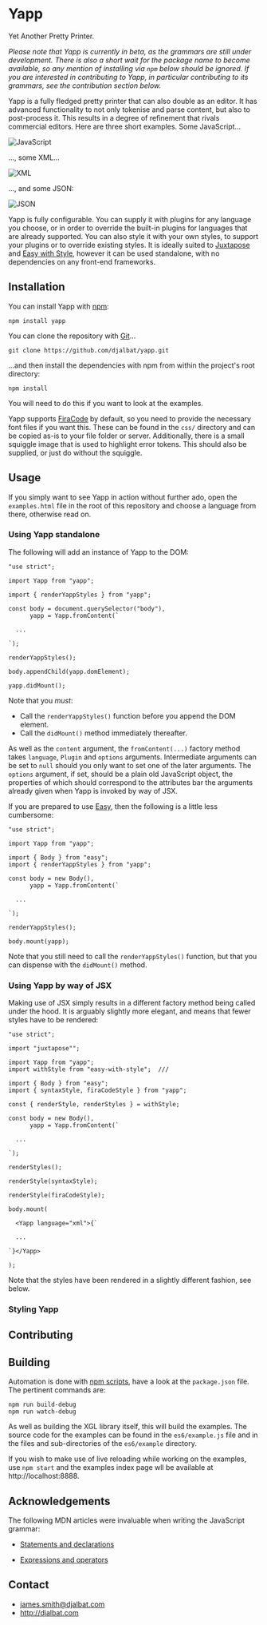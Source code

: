 # Yapp

Yet Another Pretty Printer.

*Please note that Yapp is currently in beta, as the grammars are still under development. There is also a short wait for the package name to become available, so any mention of installing via `npm` below should be ignored. If you are interested in contributing to Yapp, in particular contributing to its grammars, see the contribution section below.*

Yapp is a fully fledged pretty printer that can also double as an editor. It has advanced functionality to not only tokenise and parse content, but also to post-process it. This results in a degree of refinement that rivals commercial editors. Here are three short examples. Some JavaScript...

![JavaScript](https://github.com/djalbat/yapp/blob/master/assets/javascript.png)

..., some XML...

![XML](https://github.com/djalbat/yapp/blob/master/assets/xml.png)

..., and some JSON:

![JSON](https://github.com/djalbat/yapp/blob/master/assets/json.png)

Yapp is fully configurable. You can supply it with plugins for any language you choose, or in order to override the built-in plugins for languages that are already supported. You can also style it with your own styles, to support your plugins or to override existing styles. It is ideally suited to [Juxtapose](https://github.com/djalbat/juxtapose) and [Easy with Style](https://github.com/djalbat/easy-with-style), however it can be used standalone, with no dependencies on any front-end frameworks.

## Installation

You can install Yapp with [npm](https://www.npmjs.com/):

    npm install yapp

You can clone the repository with [Git](https://git-scm.com/)...

    git clone https://github.com/djalbat/yapp.git

...and then install the dependencies with npm from within the project's root directory:

    npm install

You will need to do this if you want to look at the examples.

Yapp supports [FiraCode](https://github.com/tonsky/FiraCode) by default, so you need to provide the necessary font files if you want this. These can be found in the `css/` directory and can be copied as-is to your file folder or server. Additionally, there is a small squiggle image that is used to highlight error tokens. This should also be supplied, or just do without the squiggle.

## Usage

If you simply want to see Yapp in action without further ado, open the `examples.html` file in the root of this repository and choose a language from there, otherwise read on.

### Using Yapp standalone

The following will add an instance of Yapp to the DOM:

```
"use strict";

import Yapp from "yapp";

import { renderYappStyles } from "yapp";

const body = document.querySelector("body"),
      yapp = Yapp.fromContent(`

  ...

`);

renderYappStyles();

body.appendChild(yapp.domElement);

yapp.didMount();
```
Note that you *must*:

* Call the `renderYappStyles()` function before you append the DOM element.
* Call the `didMount()` method immediately thereafter.

As well as the `content` argument, the `fromContent(...)` factory method takes `language`, `Plugin` and `options` arguments. Intermediate arguments can be set to `null` should you only want to set one of the later arguments. The `options` argument, if set, should be a plain old JavaScript object, the properties of which should correspond to the attributes bar the arguments already given when Yapp is invoked by way of JSX.

If you are prepared to use [Easy](https://github.com/djalbat/easy), then the following is a little less cumbersome:

```
"use strict";

import Yapp from "yapp";

import { Body } from "easy";
import { renderYappStyles } from "yapp";

const body = new Body(),
      yapp = Yapp.fromContent(`

  ...

`);

renderYappStyles();

body.mount(yapp);
```
Note that you still need to call the `renderYappStyles()` function, but that you can dispense with the `didMount()` method.

### Using Yapp by way of JSX

Making use of JSX simply results in a different factory method being called under the hood. It is arguably slightly more elegant, and means that fewer styles have to be rendered:

```
"use strict";

import "juxtapose"";

import Yapp from "yapp";
import withStyle from "easy-with-style";  ///

import { Body } from "easy";
import { syntaxStyle, firaCodeStyle } from "yapp";

const { renderStyle, renderStyles } = withStyle;

const body = new Body(),
      yapp = Yapp.fromContent(`

  ...

`);

renderStyles();

renderStyle(syntaxStyle);

renderStyle(firaCodeStyle);

body.mount(

  <Yapp language="xml">{`

  ...

`}</Yapp>

);
```
Note that the styles have been rendered in a slightly different fashion, see below.

### Styling Yapp



## Contributing

## Building

Automation is done with [npm scripts](https://docs.npmjs.com/misc/scripts), have a look at the `package.json` file. The pertinent commands are:

    npm run build-debug
    npm run watch-debug

As well as building the XGL library itself, this will build the examples. The source code for the examples can be found in the `es6/example.js` file and in the files and sub-directories of the `es6/example` directory.

If you wish to make use of live reloading while working on the examples, use `npm start` and the examples index page wll be available at http://localhost:8888.

## Acknowledgements

The following MDN articles were invaluable when writing the JavaScript grammar:

* [Statements and declarations](https://developer.mozilla.org/en-US/docs/Web/JavaScript/Reference/Statements)

* [Expressions and operators](https://developer.mozilla.org/en-US/docs/Web/JavaScript/Guide/Expressions_and_Operators)

## Contact

- james.smith@djalbat.com
- http://djalbat.com
